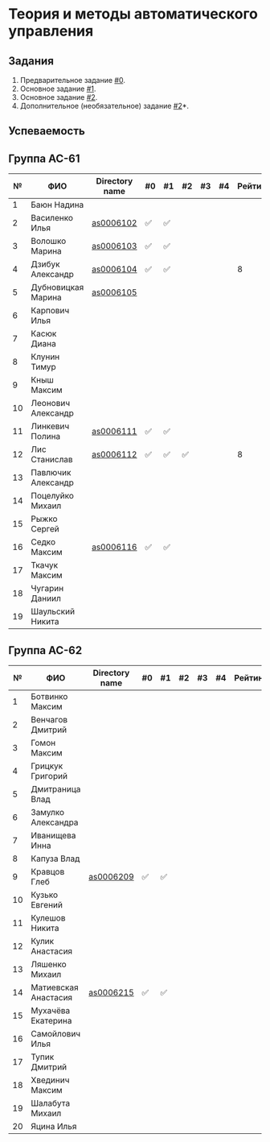 # Теория и методы автоматического управления

## Задания

1. Предварительное задание [#0](./tasks/task_00/readme.md).
2. Основное задание [#1](./tasks/task_01/readme.md).
3. Основное задание [#2](./tasks/task_02/readme.md).
4. Дополнительное (необязательное) задание [#2](https://github.com/platisd/duplicate-code-detection-tool/issues/27)*.

## Успеваемость

## Группа АС-61

| №  | ФИО                            | Directory name               | #0 | #1  | #2 | #3 | #4 | Рейтинг |Доклад        |
|----|--------------------------------|------------------------------|----|-----|----|----|----|---------|--------------|
| 1  | Баюн Надина                    |                              |    |     |    |    |    |         |              |
| 2  | Василенко Илья                 | [as0006102](trunk/as0006102) | ✅ | ✅ |    |    |    |         |              |
| 3  | Волошко Марина                 | [as0006103](trunk/as0006103) | ✅ | ✅ |    |    |    |         |              |
| 4  | Дзибук Александр               | [as0006104](trunk/as0006104) | ✅ | ✅ |    |    |    |        8|              |
| 5  | Дубновицкая Марина             | [as0006105](trunk/as0006105) |    |     |    |    |    |         |              |
| 6  | Карпович Илья                  |                              |    |     |    |    |    |         |              |
| 7  | Касюк Диана                    |                              |    |     |    |    |    |         |              |
| 8  | Клунин Тимур                   |                              |    |     |    |    |    |         |              |
| 9  | Кныш Максим                    |                              |    |     |    |    |    |         |              |
| 10 | Леонович Александр             |                              |    |     |    |    |    |         |              |
| 11 | Линкевич Полина                | [as0006111](trunk/as0006111) | ✅ | ✅ |    |    |    |        |
| 12 | Лис Станислав                  | [as0006112](trunk/as0006112) | ✅ | ✅ | ✅ |    |    |        8|              |
| 13 | Павлючик Александр             |                              |    |     |    |    |    |         |              |
| 14 | Поцелуйко Михаил               |                              |    |     |    |    |    |         |              |
| 15 | Рыжко Сергей                   |                              |    |     |    |    |    |         |              |
| 16 | Седко Максим                   | [as0006116](trunk/as0006116) | ✅ | ✅ |    |    |    |         |              |
| 17 | Ткачук Максим                  |                              |    |     |    |    |    |         |              |
| 18 | Чугарин Даниил                 |                              |    |     |    |    |    |         |              |
| 19 | Шаульский Никита               |                              |    |     |    |    |    |         |              |

## Группа АС-62

| №  | ФИО                            | Directory name                       | #0 | #1  | #2 | #3 | #4 | Рейтинг |Доклад        |
|----|--------------------------------|--------------------------------------|----|-----|----|----|----|---------|--------------|
| 1  | Ботвинко Максим                |                                      |    |     |    |    |    |         |              |
| 2  | Венчагов Дмитрий               |                                      |    |     |    |    |    |         |              |
| 3  | Гомон Максим                   |                                      |    |     |    |    |    |         |              |
| 4  | Грицкук Григорий               |                                      |    |     |    |    |    |         |              |
| 5  | Дмитраница Влад                |                                      |    |     |    |    |    |         |              |
| 6  | Замулко Александра             |                                      |    |     |    |    |    |         |              |
| 7  | Иванищева Инна                 |                                      |    |     |    |    |    |         |              |
| 8  | Капуза Влад                    |                                      |    |     |    |    |    |         |              |
| 9  | Кравцов Глеб                   |   [as0006209](trunk/as0006209)       | ✅ | ✅  |    |    |    |         |              |
| 10 | Кузько Евгений                 |                                      |    |     |    |    |    |         |              |
| 11 | Кулешов Никита                 |                                      |    |     |    |    |    |         |              |
| 12 | Кулик Анастасия                |                                      |    |     |    |    |    |         |              |
| 13 | Ляшенко Михаил                 |                                      |    |     |    |    |    |         |              |
| 14 | Матиевская Анастасия           |     [as0006215](trunk/as0006215)     | ✅ | ✅ |    |    |    |         |              |
| 15 | Мухачёва Екатерина             |                                      |    |     |    |    |    |         |              |
| 16 | Самойлович Илья                |                                      |    |     |    |    |    |         |              |
| 17 | Тупик Дмитрий                  |                                      |    |     |    |    |    |         |              |
| 18 | Хвединич Максим                |                                      |    |     |    |    |    |         |              |
| 19 | Шалабута Михаил                |                                      |    |     |    |    |    |         |              |
| 20 | Яцина Илья                     |                                      |    |     |    |    |    |         |              |
